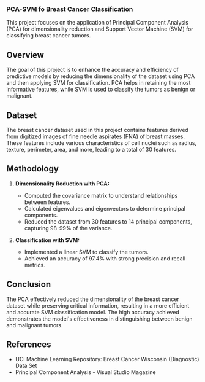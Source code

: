 ### PCA-SVM fo Breast Cancer Classification

This project focuses on the application of Principal Component Analysis (PCA) for dimensionality reduction and Support Vector Machine (SVM) for classifying breast cancer tumors.

## Overview

The goal of this project is to enhance the accuracy and efficiency of predictive models by reducing the dimensionality of the dataset using PCA and then applying SVM for classification. PCA helps in retaining the most informative features, while SVM is used to classify the tumors as benign or malignant.

## Dataset

The breast cancer dataset used in this project contains features derived from digitized images of fine needle aspirates (FNA) of breast masses. These features include various characteristics of cell nuclei such as radius, texture, perimeter, area, and more, leading to a total of 30 features.

## Methodology

1. **Dimensionality Reduction with PCA:**
   - Computed the covariance matrix to understand relationships between features.
   - Calculated eigenvalues and eigenvectors to determine principal components.
   - Reduced the dataset from 30 features to 14 principal components, capturing 98-99% of the variance.

2. **Classification with SVM:**
   - Implemented a linear SVM to classify the tumors.
   - Achieved an accuracy of 97.4% with strong precision and recall metrics.

## Conclusion

The PCA effectively reduced the dimensionality of the breast cancer dataset while preserving critical information, resulting in a more efficient and accurate SVM classification model. The high accuracy achieved demonstrates the model's effectiveness in distinguishing between benign and malignant tumors.

## References

- UCI Machine Learning Repository: Breast Cancer Wisconsin (Diagnostic) Data Set
- Principal Component Analysis - Visual Studio Magazine
